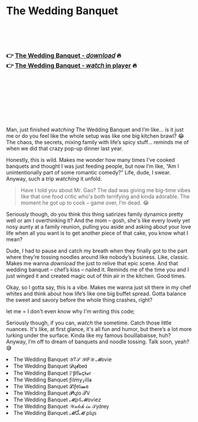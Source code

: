 <h1>The Wedding Banquet</h1>

<br><br><br>

<h3>👉 <a href="https://Erics-vercnantena1976.github.io/pejwzvlfjh/">The Wedding Banquet - 𝘥𝘰𝘸𝘯𝘭𝘰𝘢𝘥</a> 🔥<br>
👉 <a href="https://Erics-vercnantena1976.github.io/pejwzvlfjh/">The Wedding Banquet - 𝘸𝘢𝘵𝘤𝘩 in player</a> 🔥
</h3>



<br><br><br><br><br><br><br>


Man, just finished 𝘸𝘢𝘵𝘤𝘩𝘪𝘯𝘨 The Wedding Banquet and I’m like... is it just me or do you feel like the whole setup was like one big kitchen brawl? 😂 The chaos, the secrets, mixing family with life’s spicy stuff... reminds me of when we did that crazy pop-up dinner last year.

Honestly, this   is wild. Makes me wonder how many times I’ve cooked banquets and thought I was just feeding people, but now I’m like, “Am I unintentionally part of some romantic comedy?” Life, dude, I swear. Anyway, such a trip 𝘸𝘢𝘵𝘤𝘩𝘪𝘯𝘨 it unfold.

> Have I told you about Mr. Gao? The dad was giving me big-time vibes like that one food critic who's both terrifying and kinda adorable. The moment he got up to cook – game over, I’m dead. 😂

Seriously though, do you think this thing satirizes family dynamics pretty well or am I overthinking it? And the mom – gosh, she's like every lovely yet nosy aunty at a family reunion, pulling you aside and asking about your love life when all you want is to get another piece of that cake, you know what I mean?

Dude, I had to pause and catch my breath when they finally got to the part where they’re tossing noodles around like nobody’s business. Like, classic. Makes me wanna 𝘥𝘰𝘸𝘯𝘭𝘰𝘢𝘥 the   just to relive that epic scene. And that wedding banquet – chef’s kiss – nailed it. Reminds me of the time you and I just winged it and created magic out of thin air in the kitchen. Good times. 

Okay, so I gotta say, this   is a vibe. Makes me wanna just sit there in my chef whites and think about how life’s like one big buffet spread. Gotta balance the sweet and savory before the whole thing crashes, right?

let me = I don't even know why I'm writing this code;

Seriously though, if you can, 𝘸𝘢𝘵𝘤𝘩 the   sometime. Catch those little nuances. It's like, at first glance, it's all fun and humor, but there’s a lot more lurking under the surface. Kinda like my famous bouillabaisse, huh? Anyway, I’m off to dream of banquets and noodle tossing. Talk soon, yeah? 😅

<li>The Wedding Banquet 𝒴𝖳𝒮 𝒴𝖨𝖥𝒴 𝓜𝗈ν𝗂𝖾</li>
<li>The Wedding Banquet 𝓓ų𝓫𝖻𝖾𝖽</li>
<li>The Wedding Banquet 𝙿Ꞵť𝗅𝓸ç𝗄𝓮𝗋</li>
<li>The Wedding Banquet ƒ𝗂𝗅𝗆𝗒𝓏𝗂𝗅𝗅𝖆</li>
<li>The Wedding Banquet 𝓛𝗂ƒ𝖾𝗍𝗂𝓶𝖾</li>
<li>The Wedding Banquet 𝓟𝗅ų𝗍𝗈 𝓣𝖵</li>
<li>The Wedding Banquet 𝓜ρ𝟜𝓜𝗈ν𝗂𝖾𝗓</li>
<li>The Wedding Banquet 𝒲𝒶𝓉𝒸𝒽 𝒾𝓃 𝒮𝗒𝖽𝗇𝖾𝗒</li>
<li>The Wedding Banquet 𝓜Ɠ𝓜 ρ𝗅ų𝗌</li>

